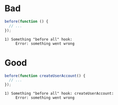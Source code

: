 # Bad

```js
before(function () {
  // ...
});
```

```
1) Something "before all" hook:
     Error: something went wrong
```

# Good

```js
before(function createUserAccount() {
  // ...
});
```

```
1) Something "before all" hook: createUserAccount:
     Error: something went wrong
```
